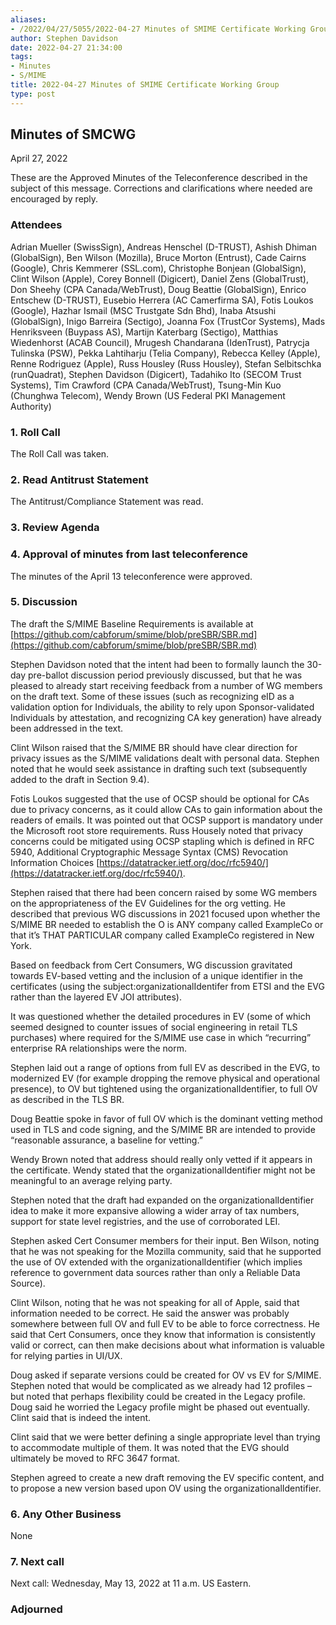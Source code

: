 ```yaml
---
aliases:
- /2022/04/27/5055/2022-04-27 Minutes of SMIME Certificate Working Group
author: Stephen Davidson
date: 2022-04-27 21:34:00
tags:
- Minutes
- S/MIME
title: 2022-04-27 Minutes of SMIME Certificate Working Group
type: post
---
```


## Minutes of SMCWG

April 27, 2022

These are the Approved Minutes of the Teleconference described in the subject of this message. Corrections and clarifications where needed are encouraged by reply.

### Attendees

Adrian Mueller (SwissSign), Andreas Henschel (D-TRUST), Ashish Dhiman (GlobalSign), Ben Wilson (Mozilla), Bruce Morton (Entrust), Cade Cairns (Google), Chris Kemmerer (SSL.com), Christophe Bonjean (GlobalSign), Clint Wilson (Apple), Corey Bonnell (Digicert), Daniel Zens (GlobalTrust), Don Sheehy (CPA Canada/WebTrust), Doug Beattie (GlobalSign), Enrico Entschew (D-TRUST), Eusebio Herrera (AC Camerfirma SA), Fotis Loukos (Google), Hazhar Ismail (MSC Trustgate Sdn Bhd), Inaba Atsushi (GlobalSign), Inigo Barreira (Sectigo), Joanna Fox (TrustCor Systems), Mads Henriksveen (Buypass AS), Martijn Katerbarg (Sectigo), Matthias Wiedenhorst (ACAB Council), Mrugesh Chandarana (IdenTrust), Patrycja Tulinska (PSW), Pekka Lahtiharju (Telia Company), Rebecca Kelley (Apple), Renne Rodriguez (Apple), Russ Housley (Russ Housley), Stefan Selbitschka (runQuadrat), Stephen Davidson (Digicert), Tadahiko Ito (SECOM Trust Systems), Tim Crawford (CPA Canada/WebTrust), Tsung-Min Kuo (Chunghwa Telecom), Wendy Brown (US Federal PKI Management Authority)

### 1. Roll Call

The Roll Call was taken.

### 2. Read Antitrust Statement

The Antitrust/Compliance Statement was read.

### 3. Review Agenda

### 4. Approval of minutes from last teleconference

The minutes of the April 13 teleconference were approved.

### 5. Discussion

The draft the S/MIME Baseline Requirements is available at [https://github.com/cabforum/smime/blob/preSBR/SBR.md](https://github.com/cabforum/smime/blob/preSBR/SBR.md)

Stephen Davidson noted that the intent had been to formally launch the 30-day pre-ballot discussion period previously discussed, but that he was pleased to already start receiving feedback from a number of WG members on the draft text. Some of these issues (such as recognizing eID as a validation option for Individuals, the ability to rely upon Sponsor-validated Individuals by attestation, and recognizing CA key generation) have already been addressed in the text.

Clint Wilson raised that the S/MIME BR should have clear direction for privacy issues as the S/MIME validations dealt with personal data. Stephen noted that he would seek assistance in drafting such text (subsequently added to the draft in Section 9.4).

Fotis Loukos suggested that the use of OCSP should be optional for CAs due to privacy concerns, as it could allow CAs to gain information about the readers of emails. It was pointed out that OCSP support is mandatory under the Microsoft root store requirements. Russ Housely noted that privacy concerns could be mitigated using OCSP stapling which is defined in RFC 5940, Additional Cryptographic Message Syntax (CMS) Revocation Information Choices [https://datatracker.ietf.org/doc/rfc5940/](https://datatracker.ietf.org/doc/rfc5940/).

Stephen raised that there had been concern raised by some WG members on the appropriateness of the EV Guidelines for the org vetting. He described that previous WG discussions in 2021 focused upon whether the S/MIME BR needed to establish the O is ANY company called ExampleCo or that it’s THAT PARTICULAR company called ExampleCo registered in New York.

Based on feedback from Cert Consumers, WG discussion gravitated towards EV-based vetting and the inclusion of a unique identifier in the certificates (using the subject:organizationalIdentifer from ETSI and the EVG rather than the layered EV JOI attributes).

It was questioned whether the detailed procedures in EV (some of which seemed designed to counter issues of social engineering in retail TLS purchases) where required for the S/MIME use case in which “recurring” enterprise RA relationships were the norm.

Stephen laid out a range of options from full EV as described in the EVG, to modernized EV (for example dropping the remove physical and operational presence), to OV but tightened using the organizationalIdentifier, to full OV as described in the TLS BR.

Doug Beattie spoke in favor of full OV which is the dominant vetting method used in TLS and code signing, and the S/MIME BR are intended to provide “reasonable assurance, a baseline for vetting.”

Wendy Brown noted that address should really only vetted if it appears in the certificate. Wendy stated that the organizationalIdentifier might not be meaningful to an average relying party.

Stephen noted that the draft had expanded on the organizationalIdentifier idea to make it more expansive allowing a wider array of tax numbers, support for state level registries, and the use of corroborated LEI.

Stephen asked Cert Consumer members for their input. Ben Wilson, noting that he was not speaking for the Mozilla community, said that he supported the use of OV extended with the organizationalIdentifier (which implies reference to government data sources rather than only a Reliable Data Source).

Clint Wilson, noting that he was not speaking for all of Apple, said that information needed to be correct. He said the answer was probably somewhere between full OV and full EV to be able to force correctness. He said that Cert Consumers, once they know that information is consistently valid or correct, can then make decisions about what information is valuable for relying parties in UI/UX.

Doug asked if separate versions could be created for OV vs EV for S/MIME. Stephen noted that would be complicated as we already had 12 profiles – but noted that perhaps flexibility could be created in the Legacy profile. Doug said he worried the Legacy profile might be phased out eventually. Clint said that is indeed the intent.

Clint said that we were better defining a single appropriate level than trying to accommodate multiple of them. It was noted that the EVG should ultimately be moved to RFC 3647 format.

Stephen agreed to create a new draft removing the EV specific content, and to propose a new version based upon OV using the organizationalIdentifier.

### 6. Any Other Business

None

### 7. Next call

Next call: Wednesday, May 13, 2022 at 11 a.m. US Eastern.

### Adjourned